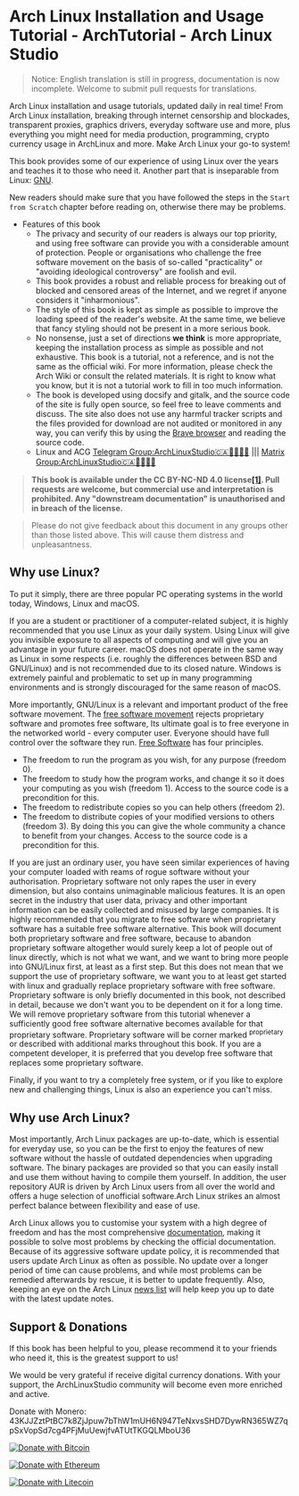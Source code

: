 # Arch Linux Installation and Usage Tutorial - ArchTutorial - Arch Linux Studio <!-- {docsify-ignore-all} -->

> Notice: English translation is still in progress, documentation is now incomplete. Welcome to submit pull requests for translations.

Arch Linux installation and usage tutorials, updated daily in real time! From Arch Linux installation, breaking through internet censorship and blockades, transparent proxies, graphics drivers, everyday software use and more, plus everything you might need for media production, programming, crypto currency usage in ArchLinux and more. Make Arch Linux your go-to system!

This book provides some of our experience of using Linux over the years and teaches it to those who need it. Another part that is inseparable from Linux: [GNU](https://www.gnu.org/home.zh-cn.html).

New readers should make sure that you have followed the steps in the `Start from Scratch` chapter before reading on, otherwise there may be problems.

- Features of this book
  - The privacy and security of our readers is always our top priority, and using free software can provide you with a considerable amount of protection. People or organisations who challenge the free software movement on the basis of so-called "practicality" or "avoiding ideological controversy" are foolish and evil.
  - This book provides a robust and reliable process for breaking out of blocked and censored areas of the Internet, and we regret if anyone considers it "inharmonious".
  - The style of this book is kept as simple as possible to improve the loading speed of the reader's website. At the same time, we believe that fancy styling should not be present in a more serious book.
  - No nonsense, just a set of directions **we think** is more appropriate, keeping the installation process as simple as possible and not exhaustive. This book is a tutorial, not a reference, and is not the same as the official wiki. For more information, please check the Arch Wiki or consult the related materials. It is right to know what you know, but it is not a tutorial work to fill in too much information.
  - The book is developed using docsify and gitalk, and the source code of the site is fully open source, so feel free to leave comments and discuss. The site also does not use any harmful tracker scripts and the files provided for download are not audited or monitored in any way, you can verify this by using the [Brave browser](https://brave.com/zh/) and reading the source code.
  - Linux and ACG [Telegram Group:ArchLinuxStudio🇨🇦🏳️‍⚧️🏳️‍🌈](https://t.me/FSF_Ministry_of_Truth) ||| [Matrix Group:ArchLinuxStudio🇨🇦🏳️‍⚧️🏳️‍🌈](https://matrix.to/#/#ArchLinuxStudio:matrix.org)

> **This book is available under the CC BY-NC-ND 4.0 license[[1]](https://github.com/ArchLinuxStudio/ArchLinuxTutorial/issues/68). Pull requests are welcome, but commercial use and interpretation is prohibited. Any "downstream documentation" is unauthorised and in breach of the license.**

> Please do not give feedback about this document in any groups other than those listed above. This will cause them distress and unpleasantness.

## Why use Linux?

To put it simply, there are three popular PC operating systems in the world today, Windows, Linux and macOS.

If you are a student or practitioner of a computer-related subject, it is highly recommended that you use Linux as your daily system. Using Linux will give you invisible exposure to all aspects of computing and will give you an advantage in your future career. macOS does not operate in the same way as Linux in some respects (i.e. roughly the differences between BSD and GNU/Linux) and is not recommended due to its closed nature. Windows is extremely painful and problematic to set up in many programming environments and is strongly discouraged for the same reason of macOS.

More importantly, GNU/Linux is a relevant and important product of the free software movement. The [free software movement](https://en.wikipedia.org/wiki/Free_software_movement) rejects proprietary software and promotes free software, Its ultimate goal is to free everyone in the networked world - every computer user. Everyone should have full control over the software they run. [Free Software](https://www.gnu.org/philosophy/free-sw.en.html) has four principles.

- The freedom to run the program as you wish, for any purpose (freedom 0).
- The freedom to study how the program works, and change it so it does your computing as you wish (freedom 1). Access to the source code is a precondition for this.
- The freedom to redistribute copies so you can help others (freedom 2).
- The freedom to distribute copies of your modified versions to others (freedom 3). By doing this you can give the whole community a chance to benefit from your changes. Access to the source code is a precondition for this.

If you are just an ordinary user, you have seen similar experiences of having your computer loaded with reams of rogue software without your authorisation. Proprietary software not only rapes the user in every dimension, but also contains unimaginable malicious features. It is an open secret in the industry that user data, privacy and other important information can be easily collected and misused by large companies. It is highly recommended that you migrate to free software when proprietary software has a suitable free software alternative. This book will document both proprietary software and free software, because to abandon proprietary software altogether would surely keep a lot of people out of linux directly, which is not what we want, and we want to bring more people into GNU/Linux first, at least as a first step. But this does not mean that we support the use of proprietary software, we want you to at least get started with linux and gradually replace proprietary software with free software. Proprietary software is only briefly documented in this book, not described in detail, because we don't want you to be dependent on it for a long time. We will remove proprietary software from this tutorial whenever a sufficiently good free software alternative becomes available for that proprietary software. Proprietary software will be corner marked <sup>proprietary</sup> or described with additional marks throughout this book. If you are a competent developer, it is preferred that you develop free software that replaces some proprietary software.

Finally, if you want to try a completely free system, or if you like to explore new and challenging things, Linux is also an experience you can't miss.

## Why use Arch Linux?

Most importantly, Arch Linux packages are up-to-date, which is essential for everyday use, so you can be the first to enjoy the features of new software without the hassle of outdated dependencies when upgrading software. The binary packages are provided so that you can easily install and use them without having to compile them yourself. In addition, the user repository AUR is driven by Arch Linux users from all over the world and offers a huge selection of unofficial software.Arch Linux strikes an almost perfect balance between flexibility and ease of use.

Arch Linux allows you to customise your system with a high degree of freedom and has the most comprehensive [documentation](https://wiki.archlinux.org/index.php/Main_page), making it possible to solve most problems by checking the official documentation. Because of its aggressive software update policy, it is recommended that users update Arch Linux as often as possible. No update over a longer period of time can cause problems, and while most problems can be remedied afterwards by rescue, it is better to update frequently. Also, keeping an eye on the Arch Linux [news list](https://archlinux.org/news/) will help keep you up to date with the latest update notes.

## Support & Donations

If this book has been helpful to you, please recommend it to your friends who need it, this is the greatest support to us!

We would be very grateful if receive digital currency donations. With your support, the ArchLinuxStudio community will become even more enriched and active.

Donate with Monero: 43KJJZztPtBC7k8ZjJpuw7bThW1mUH6N947TeNxvsSHD7DywRN365WZ7qpSxVopSd7cg4PFjMuUewjfvATUtTKGQLMboU36

[![Donate with Bitcoin](https://en.cryptobadges.io/badge/big/1Lth3oca4WnMnTnwHBcDLkEqniA2pBxkeC?showBalance=true)](https://en.cryptobadges.io/donate/1Lth3oca4WnMnTnwHBcDLkEqniA2pBxkeC)

[![Donate with Ethereum](https://en.cryptobadges.io/badge/big/0x5A218a8d570d9947f42e0a4916ece7a60A181c2d?showBalance=true)](https://en.cryptobadges.io/donate/0x5A218a8d570d9947f42e0a4916ece7a60A181c2d)

[![Donate with Litecoin](https://en.cryptobadges.io/badge/big/LdJXzaSzzrAxfKJdj5effRLcC7k1TbuXJ8?showBalance=true)](https://en.cryptobadges.io/donate/LdJXzaSzzrAxfKJdj5effRLcC7k1TbuXJ8)

<!-- windows是最好的Linux发行版？It's only a BORING joke. -->

